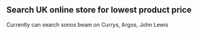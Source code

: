 ## Search UK online store for lowest product price 


Currently can search sonos beam on Currys, Argos, John Lewis


